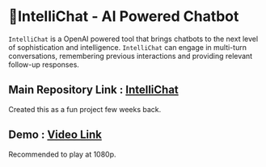 # 🤖IntelliChat - AI Powered Chatbot

`IntelliChat` is a OpenAI powered tool that brings chatbots to the next level of sophistication and intelligence. `IntelliChat` can engage in multi-turn conversations, remembering previous interactions and providing relevant follow-up responses.

## Main Repository Link : [IntelliChat](https://github.com/its-kumar-yash/react-ai-chatbot-app)

Created this as a fun project few weeks back.

## Demo : [Video Link](https://drive.google.com/file/d/1r0NKLar51KjAjhZH7bcbl-17SVHmcNnX/view?usp=sharing)

Recommended to play at 1080p.